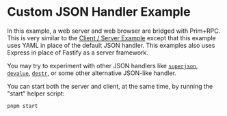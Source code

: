# Custom JSON Handler Example

In this example, a web server and web browser are bridged with Prim+RPC. This is
very similar to the [Client / Server Example](../client-server) except that this
example uses YAML in place of the default JSON handler. This examples also uses
Express in place of Fastify as a server framework.

You may try to experiment with other JSON handlers like
[`superjson`](https://github.com/blitz-js/superjson),
[`devalue`](https://github.com/Rich-Harris/devalue),
[`destr`](https://www.npmjs.com/package/destr), or some other alternative
JSON-like handler.

You can start both the server and client, at the same time, by running the
"start" helper script:

```zsh
pnpm start
```
